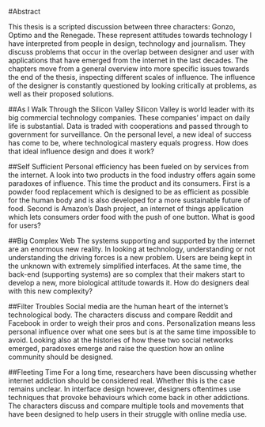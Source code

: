 #Abstract

This thesis is a scripted discussion between three characters: Gonzo, Optimo and the Renegade. These represent attitudes towards technology I have interpreted from people in design, technology and journalism. They discuss problems that occur in the overlap between designer and user with applications that have emerged from the internet in the last decades. The chapters move from a general overview into more specific issues towards the end of the thesis, inspecting different scales of influence. The influence of the designer is constantly questioned by looking critically at problems, as well as their proposed solutions.  

##As I Walk Through the Silicon Valley
Silicon Valley is world leader with its big commercial technology companies. These companies’ impact on daily life is substantial. Data is traded with cooperations and passed through to government for surveillance. On the personal level, a new ideal of success has come to be, where technological mastery equals progress. How does that ideal influence design and does it work?   

##Self Sufficient
Personal efficiency has been fueled on by services from the internet. A look into two products in the food industry offers again some paradoxes of influence. This time the product and its consumers. First is a powder food replacement which is designed to be as efficient as possible for the human body and is also developed for a more sustainable future of food. Second is Amazon’s Dash project, an internet of things application which lets consumers order food with the push of one button. What is good for users? 

##Big Complex Web
The systems supporting and supported by the internet are an enormous new reality. In looking at technology, understanding or not understanding the driving forces is a new problem. Users are being kept in the unknown with extremely simplified interfaces. At the same time, the back-end (supporting systems) are so complex that their makers start to develop a new, more biological attitude towards it. How do designers deal with this new complexity?  

##Filter Troubles
Social media are the human heart of the internet’s technological body. The characters discuss and compare Reddit and Facebook in order to weigh their pros and cons. Personalization means less personal influence over what one sees but is at the same time impossible to avoid. Looking also at the histories of how these two social networks emerged, paradoxes emerge and raise the question how an online community should be designed.  

##Fleeting Time
For a long time, researchers have been discussing whether internet addiction should be considered real. Whether this is the case remains unclear. In interface design however, designers oftentimes use techniques that provoke behaviours which come back in other addictions. The characters discuss and compare multiple tools and movements that have been designed to help users in their struggle with online media use.

<footer></footer>